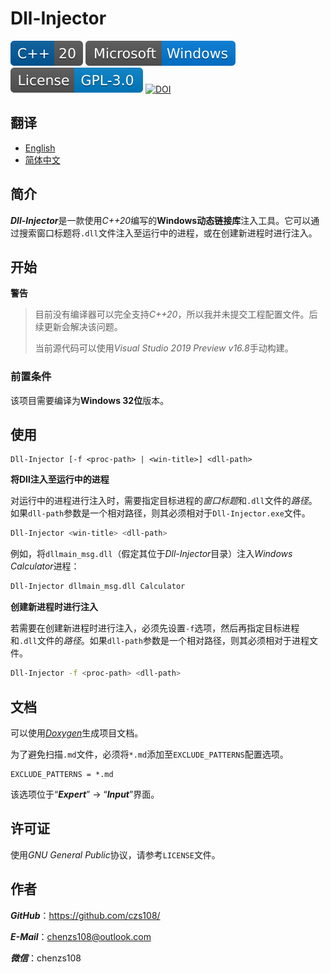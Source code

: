 # Dll-Injector

![C++](badges/C++-20.svg)
[![Windows](badges/Microsoft-Windows.svg)](https://www.microsoft.com/en-ie/windows)
[![License](badges/License-GPL-3.0.svg)](https://www.gnu.org/licenses/gpl-3.0.html)
[![DOI](https://zenodo.org/badge/302512489.svg)](https://zenodo.org/badge/latestdoi/302512489)

## 翻译

- [English](https://github.com/czs108/Dll-Injector/blob/main/README.md)
- [简体中文](https://github.com/czs108/Dll-Injector/blob/main/README-CN.md)

## 简介

***Dll-Injector***是一款使用*C++20*编写的**Windows动态链接库**注入工具。它可以通过搜索窗口标题将`.dll`文件注入至运行中的进程，或在创建新进程时进行注入。

## 开始

**警告**

> 目前没有编译器可以完全支持*C++20*，所以我并未提交工程配置文件。后续更新会解决该问题。
>
> 当前源代码可以使用*Visual Studio 2019 Preview v16.8*手动构建。

### 前置条件

该项目需要编译为**Windows 32位**版本。

## 使用

```
Dll-Injector [-f <proc-path> | <win-title>] <dll-path>
```

**将Dll注入至运行中的进程**

对运行中的进程进行注入时，需要指定目标进程的*窗口标题*和`.dll`文件的*路径*。如果`dll-path`参数是一个相对路径，则其必须相对于`Dll-Injector.exe`文件。

```bash
Dll-Injector <win-title> <dll-path>
```

例如，将`dllmain_msg.dll`（假定其位于*Dll-Injector*目录）注入*Windows Calculator*进程：

```bash
Dll-Injector dllmain_msg.dll Calculator
```

**创建新进程时进行注入**

若需要在创建新进程时进行注入，必须先设置`-f`选项，然后再指定目标进程和`.dll`文件的*路径*。如果`dll-path`参数是一个相对路径，则其必须相对于进程文件。

```bash
Dll-Injector -f <proc-path> <dll-path>
```

## 文档

可以使用[*Doxygen*](http://www.doxygen.nl/)生成项目文档。

为了避免扫描`.md`文件，必须将`*.md`添加至`EXCLUDE_PATTERNS`配置选项。

```
EXCLUDE_PATTERNS = *.md
```

该选项位于“***Expert***” -> “***Input***”界面。

## 许可证

使用*GNU General Public*协议，请参考`LICENSE`文件。

## 作者

***GitHub***：https://github.com/czs108/

***E-Mail***：chenzs108@outlook.com

***微信***：chenzs108